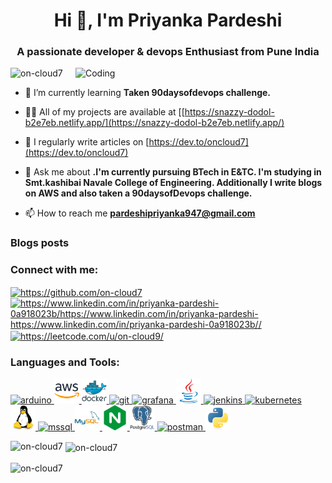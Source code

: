 
<h1 align="center">Hi 👋, I'm Priyanka Pardeshi </h1>
<h3 align="center">A passionate developer & devops Enthusiast from Pune India</h3>
<img align="right" alt="Coding" width="400" src="https://user-images.githubusercontent.com/74038190/241765453-85cb9521-97c0-4a65-9358-7db8099fac7f.gif">



<p align="left"> <img src="https://komarev.com/ghpvc/?username=on-cloud7&label=Profile%20views&color=0e75b6&style=flat" alt="on-cloud7" /> </p>

- 🌱 I’m currently learning **Taken 90daysofdevops challenge.**

- 👨‍💻 All of my projects are available at [[https://snazzy-dodol-b2e7eb.netlify.app/](https://snazzy-dodol-b2e7eb.netlify.app/)

- 📝 I regularly write articles on [https://dev.to/oncloud7](https://dev.to/oncloud7)

- 💬 Ask me about **.I'm currently pursuing BTech in E&TC. I'm studying in Smt.kashibai Navale College of Engineering. Additionally I write blogs on AWS and also taken a 90daysofDevops challenge.**

- 📫 How to reach me **pardeshipriyanka947@gmail.com**

### Blogs posts
<!-- BLOG-POST-LIST:START -->
<!-- BLOG-POST-LIST:END -->

<h3 align="left">Connect with me:</h3>
<p align="left">
<a href="https://dev.to/https://github.com/on-cloud7" target="blank"><img align="center" src="https://raw.githubusercontent.com/rahuldkjain/github-profile-readme-generator/master/src/images/icons/Social/devto.svg" alt="https://github.com/on-cloud7" height="30" width="40" /></a>
<a href="https://linkedin.com/in/https://www.linkedin.com/in/priyanka-pardeshi-0a918023b/https://www.linkedin.com/in/priyanka-pardeshi-https://www.linkedin.com/in/priyanka-pardeshi-0a918023b//" target="blank"><img align="center" src="https://raw.githubusercontent.com/rahuldkjain/github-profile-readme-generator/master/src/images/icons/Social/linked-in-alt.svg" alt="https://www.linkedin.com/in/priyanka-pardeshi-0a918023b/https://www.linkedin.com/in/priyanka-pardeshi-https://www.linkedin.com/in/priyanka-pardeshi-0a918023b//" height="30" width="40" /></a>
<a href="https://www.leetcode.com/https://leetcode.com/u/on-cloud9/" target="blank"><img align="center" src="https://raw.githubusercontent.com/rahuldkjain/github-profile-readme-generator/master/src/images/icons/Social/leet-code.svg" alt="https://leetcode.com/u/on-cloud9/" height="30" width="40" /></a>
</p>

<h3 align="left">Languages and Tools:</h3>
<p align="left"> <a href="https://www.arduino.cc/" target="_blank" rel="noreferrer"> <img src="https://cdn.worldvectorlogo.com/logos/arduino-1.svg" alt="arduino" width="40" height="40"/> </a> <a href="https://aws.amazon.com" target="_blank" rel="noreferrer"> <img src="https://raw.githubusercontent.com/devicons/devicon/master/icons/amazonwebservices/amazonwebservices-original-wordmark.svg" alt="aws" width="40" height="40"/> </a> <a href="https://www.docker.com/" target="_blank" rel="noreferrer"> <img src="https://raw.githubusercontent.com/devicons/devicon/master/icons/docker/docker-original-wordmark.svg" alt="docker" width="40" height="40"/> </a> <a href="https://git-scm.com/" target="_blank" rel="noreferrer"> <img src="https://www.vectorlogo.zone/logos/git-scm/git-scm-icon.svg" alt="git" width="40" height="40"/> </a> <a href="https://grafana.com" target="_blank" rel="noreferrer"> <img src="https://www.vectorlogo.zone/logos/grafana/grafana-icon.svg" alt="grafana" width="40" height="40"/> </a> <a href="https://www.java.com" target="_blank" rel="noreferrer"> <img src="https://raw.githubusercontent.com/devicons/devicon/master/icons/java/java-original.svg" alt="java" width="40" height="40"/> </a> <a href="https://www.jenkins.io" target="_blank" rel="noreferrer"> <img src="https://www.vectorlogo.zone/logos/jenkins/jenkins-icon.svg" alt="jenkins" width="40" height="40"/> </a> <a href="https://kubernetes.io" target="_blank" rel="noreferrer"> <img src="https://www.vectorlogo.zone/logos/kubernetes/kubernetes-icon.svg" alt="kubernetes" width="40" height="40"/> </a> <a href="https://www.linux.org/" target="_blank" rel="noreferrer"> <img src="https://raw.githubusercontent.com/devicons/devicon/master/icons/linux/linux-original.svg" alt="linux" width="40" height="40"/> </a> <a href="https://www.microsoft.com/en-us/sql-server" target="_blank" rel="noreferrer"> <img src="https://www.svgrepo.com/show/303229/microsoft-sql-server-logo.svg" alt="mssql" width="40" height="40"/> </a> <a href="https://www.mysql.com/" target="_blank" rel="noreferrer"> <img src="https://raw.githubusercontent.com/devicons/devicon/master/icons/mysql/mysql-original-wordmark.svg" alt="mysql" width="40" height="40"/> </a> <a href="https://www.nginx.com" target="_blank" rel="noreferrer"> <img src="https://raw.githubusercontent.com/devicons/devicon/master/icons/nginx/nginx-original.svg" alt="nginx" width="40" height="40"/> </a> <a href="https://www.postgresql.org" target="_blank" rel="noreferrer"> <img src="https://raw.githubusercontent.com/devicons/devicon/master/icons/postgresql/postgresql-original-wordmark.svg" alt="postgresql" width="40" height="40"/> </a> <a href="https://postman.com" target="_blank" rel="noreferrer"> <img src="https://www.vectorlogo.zone/logos/getpostman/getpostman-icon.svg" alt="postman" width="40" height="40"/> </a> <a href="https://www.python.org" target="_blank" rel="noreferrer"> <img src="https://raw.githubusercontent.com/devicons/devicon/master/icons/python/python-original.svg" alt="python" width="40" height="40"/> </a> </p>

<p><img align="left" src="https://github-readme-stats.vercel.app/api/top-langs?username=on-cloud7&show_icons=true&locale=en&layout=compact" alt="on-cloud7" /></p>

<p>&nbsp;<img align="center" src="https://github-readme-stats.vercel.app/api?username=on-cloud7&show_icons=true&locale=en" alt="on-cloud7" /></p>

<p><img align="center" src="https://github-readme-streak-stats.herokuapp.com/?user=on-cloud7&" alt="on-cloud7" /></p>

